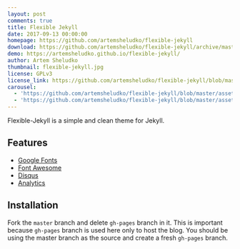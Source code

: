 ```yaml
---
layout: post
comments: true
title: Flexible Jekyll
date: 2017-09-13 00:00:00
homepage: https://github.com/artemsheludko/flexible-jekyll
download: https://github.com/artemsheludko/flexible-jekyll/archive/master.zip
demo: https://artemsheludko.github.io/flexible-jekyll/
author: Artem Sheludko
thumbnail: flexible-jekyll.jpg
license: GPLv3
license_link: https://github.com/artemsheludko/flexible-jekyll/blob/master/LICENSE.txt
carousel:
  - 'https://github.com/artemsheludko/flexible-jekyll/blob/master/assets/img/home-page.jpg?raw=true'
  - 'https://github.com/artemsheludko/flexible-jekyll/blob/master/assets/img/post-example.jpg?raw=true'
---
```


Flexible-Jekyll is a simple and clean theme for Jekyll.

## Features

* [Google Fonts](https://fonts.google.com/)
* [Font Awesome](https://fontawesome.io/)
* [Disqus](https://disqus.com/)
* [Analytics](https://analytics.google.com/analytics/web/)

## Installation

Fork the `master` branch and delete `gh-pages` branch in it. This is important because `gh-pages` branch is used here only to host the blog. You should be using the master branch as the source and create a fresh `gh-pages` branch.

